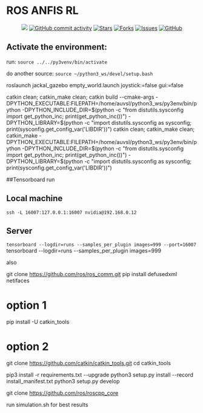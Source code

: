 # ROS ANFIS RL

<p align="center">
    <a href="https://github.com/AUVSL/anfis_rl/graphs/contributors" alt="Contributors">
        <img src="https://img.shields.io/github/contributors/AUVSL/anfis_rl" /></a>
    <a href="https://github.com/AUVSL/anfis_rl/pulse" alt="Activity">
        <img alt="GitHub commit activity" src="https://img.shields.io/github/commit-activity/m/AUVSL/anfis_rl"></a>
    <a href="https://github.com/AUVSL/anfis_rl/stargazers">
        <img alt="Stars" src="https://img.shields.io/github/stars/AUVSL/anfis_rl"></a>
    <a href="https://github.com/AUVSL/anfis_rl/network/members">
        <img alt="Forks" src="https://img.shields.io/github/forks/AUVSL/anfis_rl"></a>
    <a href="https://github.com/AUVSL/anfis_rl/issues">
        <img alt="Issues" src="https://img.shields.io/github/issues/AUVSL/anfis_rl"></a>
    <a href="./LICENSE" alt="Activity">
        <img alt="GitHub" src="https://img.shields.io/github/license/AUVSL/anfis_rl"></a>
</p>

## Activate the environment:

run: `source ../../py3venv/bin/activate`

do another source: `source ~/python3_ws/devel/setup.bash`

roslaunch jackal_gazebo empty_world.launch joystick:=false gui:=false

catkin clean; catkin_make clean; catkin build --cmake-args -DPYTHON_EXECUTABLE:FILEPATH=/home/auvsl/python3_ws/py3env/bin/python -DPYTHON_INCLUDE_DIR=$(python -c "from distutils.sysconfig import get_python_inc; print(get_python_inc())") -DPYTHON_LIBRARY=$(python -c "import distutils.sysconfig as sysconfig; print(sysconfig.get_config_var('LIBDIR'))")
catkin clean; catkin_make clean; catkin_make -DPYTHON_EXECUTABLE:FILEPATH=/home/auvsl/python3_ws/py3env/bin/python -DPYTHON_INCLUDE_DIR=$(python -c "from distutils.sysconfig import get_python_inc; print(get_python_inc())") -DPYTHON_LIBRARY=$(python -c "import distutils.sysconfig as sysconfig; print(sysconfig.get_config_var('LIBDIR'))")


##Tensorboard run
## Local machine
`ssh -L 16007:127.0.0.1:16007 nvidia@192.168.0.12`

## Server
`tensorboard --logdir=runs --samples_per_plugin images=999 --port=16007`
tensorboard --logdir=runs --samples_per_plugin images=999

also 



git clone https://github.com/ros/ros_comm.git
pip install defusedxml netifaces

# option 1

pip install -U catkin_tools

# option 2

git clone https://github.com/catkin/catkin_tools.git
cd catkin_tools

pip3 install -r requirements.txt --upgrade
python3 setup.py install --record install_manifest.txt
python3 setup.py develop

[comment]: <> (python3 setup.py develop)

git clone https://github.com/ros/roscpp_core

run simulation.sh for best results
